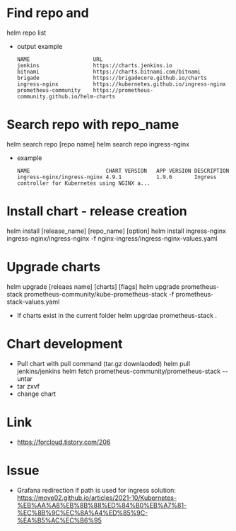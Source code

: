 # Find repo and
helm repo list
- output example
    ```
    NAME                	URL
    jenkins             	https://charts.jenkins.io
    bitnami             	https://charts.bitnami.com/bitnami
    brigade             	https://brigadecore.github.io/charts
    ingress-nginx       	https://kubernetes.github.io/ingress-nginx
    prometheus-community	https://prometheus-community.github.io/helm-charts

    ```

# Search repo with repo_name
helm search repo [repo name]
helm search repo ingress-nginx
- example
    ```
    NAME                       	CHART VERSION	APP VERSION	DESCRIPTION
    ingress-nginx/ingress-nginx	4.9.1        	1.9.6      	Ingress controller for Kubernetes using NGINX a...
    ```

# Install chart - release creation
helm install [release_name] [repo_name] [option]
helm install ingress-nginx ingress-nginx/ingress-nginx -f nginx-ingress/ingress-nginx-values.yaml


# Upgrade charts
helm upgrade [releaes name] [charts] [flags]
helm upgrade prometheus-stack prometheus-community/kube-prometheus-stack -f prometheus-stack-values.yaml
- If charts exist in the current folder
  helm upgrdae prometheus-stack .

# Chart development
- Pull chart with pull command (tar.gz downlaoded)
  helm pull jenkins/jenkins
  helm fetch prometheus-community/prometheus-stack --untar
- tar zxvf
- change chart



# Link
- https://forcloud.tistory.com/206

# Issue
- Grafana redirection if path is used for ingress
  solution: https://move02.github.io/articles/2021-10/Kubernetes-%EB%AA%A8%EB%8B%88%ED%84%B0%EB%A7%81-%EC%8B%9C%EC%8A%A4%ED%85%9C-%EA%B5%AC%EC%B6%95

